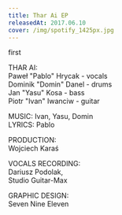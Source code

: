 ```yaml
---
title: Thar Ai EP
releasedAt: 2017.06.10
cover: /img/spotify_1425px.jpg
---
```

first

THAR AI:\
Paweł "Pablo" Hrycak - vocals\
Dominik "Domin" Danel - drums\
Jan "Yasu" Kosa - bass\
Piotr "Ivan" Iwanciw - guitar

MUSIC: Ivan, Yasu, Domin\
LYRICS: Pablo

PRODUCTION:\
Wojciech Karaś

VOCALS RECORDING:\
Dariusz Podolak,\
Studio Guitar-Max

GRAPHIC DESIGN:\
Seven Nine Eleven